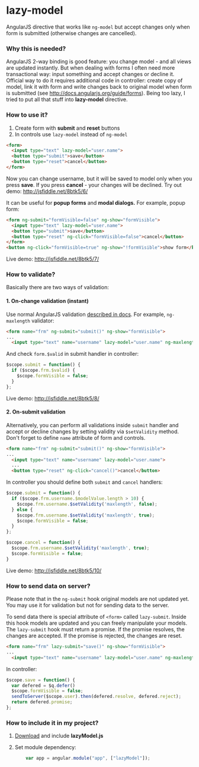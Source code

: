 lazy-model
==========

AngularJS directive that works like `ng-model` but accept changes only when form is submitted (otherwise changes are cancelled).

### Why this is needed?
AngularJS 2-way binding is good feature: you change model - and all views are updated instantly.
But when dealing with forms I often need more transactional way: input something and accept changes or decline it. Official way to do it requires additional code in controller: create copy of model, link it with form and write changes back to original model when form is submitted (see http://docs.angularjs.org/guide/forms).
Being too lazy, I tried to put all that stuff into **lazy-model** directive.

### How to use it?
1. Create form with **submit** and **reset** buttons
2. In controls use `lazy-model` instead of `ng-model`

````html
<form>
  <input type="text" lazy-model="user.name">
  <button type="submit">save</button>
  <button type="reset">cancel</button>
</form>
````

Now you can change username, but it will be saved to model only when you press **save**.
If you press **cancel** - your changes will be declined.
Try out demo: http://jsfiddle.net/8btk5/6/

It can be useful for **popup forms** and **modal dialogs.**
For example, popup form:
````html
<form ng-submit="formVisible=false" ng-show="formVisible">
  <input type="text" lazy-model="user.name">
  <button type="submit">save</button>
  <button type="reset" ng-click="formVisible=false">cancel</button>
</form>
<button ng-click="formVisible=true" ng-show="!formVisible">show form</button>
````
Live demo: http://jsfiddle.net/8btk5/7/

### How to validate?
Basically there are two ways of validation:

#### 1. On-change validation (instant)
Use normal AngularJS validation [described in docs](http://docs.angularjs.org/guide/forms).
For example, `ng-maxlength` validator:
````html
<form name="frm" ng-submit="submit()" ng-show="formVisible">
...
  <input type="text" name="username" lazy-model="user.name" ng-maxlength="10">
````
And check `form.$valid` in submit handler in controller:
````js
$scope.submit = function() {
  if ($scope.frm.$valid) {
    $scope.formVisible = false;
  }
};
````
Live demo: http://jsfiddle.net/8btk5/8/

#### 2. On-submit validation
Alternatively, you can perform all validations inside `submit` handler and accept or decline
changes by setting validity via `$setValidity` method. Don't forget to define `name` attribute
of form and controls.

````html
<form name="frm" ng-submit="submit()" ng-show="formVisible">
...
  <input type="text" name="username" lazy-model="user.name">
  ...
  <button type="reset" ng-click="cancel()">cancel</button>
````
In controller you should define both `submit` and `cancel` handlers:
````js
$scope.submit = function() {
  if ($scope.frm.username.$modelValue.length > 10) {
    $scope.frm.username.$setValidity('maxlength', false);
  } else {
    $scope.frm.username.$setValidity('maxlength', true);
    $scope.formVisible = false;
  }
};

$scope.cancel = function() {
  $scope.frm.username.$setValidity('maxlength', true);
  $scope.formVisible = false;
}

````

Live demo: http://jsfiddle.net/8btk5/10/

### How to send data on server?
Please note that in the `ng-submit` hook original models are not updated yet.
You may use it for validation but not for sending data to the server.

To send data there is special attribute of `<form>` called `lazy-submit`.
Inside this hook models are updated and you can freely manipulate your models.
The `lazy-submit` hook must return a promise.
If the promise resolves, the changes are accepted.
If the promise is rejected, the changes are reset.

````html
<form name="frm" lazy-submit="save()" ng-show="formVisible">
...
  <input type="text" name="username" lazy-model="user.name" ng-maxlength="10">
````

In controller:
````js
$scope.save = function() {
  var defered = $q.defer()
  $scope.formVisible = false;
  sendToServer($scope.user).then(defered.resolve, defered.reject);
  return defered.promise;
};
````

<!-- Live demo: http://jsfiddle.net/8btk5/12/ -->

### How to include it in my project?
1. [Download](http://psomhorst.github.io/lazy-model/lazyModel.js) and include **lazyModel.js**
2. Set module dependency:

    ````js
        var app = angular.module("app", ["lazyModel"]);
    ````
